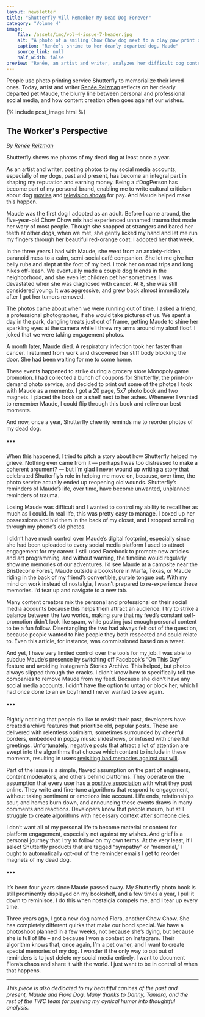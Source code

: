 ```yaml
---
layout: newsletter
title: "Shutterfly Will Remember My Dead Dog Forever"
category: "Volume 4"
image:
    file: /assets/img/vol-4-issue-7-header.jpg
    alt: "A photo of a smiling Chow Chow dog next to a clay paw print on a mantle"
    caption: "Renée’s shrine to her dearly departed dog, Maude"
    source_link: null
    half_width: false
preview: "Renée, an artist and writer, analyzes her difficult dog content"
---
```


People use photo printing service Shutterfly to memorialize their loved ones. Today, artist and writer [Renée Reizman](https://twitter.com/reneereizman) reflects on her dearly departed pet Maude, the blurry line between personal and professional social media, and how content creation often goes against our wishes.

<!-- DO NOT remove the excerpt tag -->
<!--excerpt-->
<!-- remaining content goes below here -->

<!-- DO NOT remove the header image -->
{% include post_image.html %}

## The Worker's Perspective

_By [Renée Reizman](https://twitter.com/reneereizman)_

Shutterfly shows me photos of my dead dog at least once a year.

As an artist and writer, posting photos to my social media accounts, especially of my dogs, past and present, has become an integral part in shaping my reputation and earning money. Being a #DogPerson has become part of my personal brand, enabling me to write cultural criticism about dog [movies](https://theface.com/culture/what-dogs-dying-in-movies-tell-us-about-our-own-mortality/) and [television shows](https://www.instyle.com/reviews-coverage/why-are-these-dogs-hotter-than-me) for pay. And Maude helped make this happen.

Maude was the first dog I adopted as an adult. Before I came around, the five-year-old Chow Chow mix had experienced unnamed trauma that made her wary of most people. Though she snapped at strangers and bared her teeth at other dogs, when we met, she gently licked my hand and let me run my fingers through her beautiful red-orange coat. I adopted her that week.

In the three years I had with Maude, she went from an anxiety-ridden, paranoid mess to a calm, semi-social café companion. She let me give her belly rubs and slept at the foot of my bed. I took her on road trips and long hikes off-leash. We eventually made a couple dog friends in the neighborhood, and she even let children pet her sometimes. I was devastated when she was diagnosed with cancer. At 8, she was still considered young. It was aggressive, and grew back almost immediately after I got her tumors removed. 

The photos came about when we were running out of time. I asked a friend, a professional photographer, if she would take pictures of us. We spent a day in the park, dangling treats just out of frame, getting Maude to shine her sparkling eyes at the camera while I threw my arms around my aloof floof. I joked that we were taking engagement photos.

A month later, Maude died. A respiratory infection took her faster than cancer. I returned from work and discovered her stiff body blocking the door. She had been waiting for me to come home.

These events happened to strike during a grocery store Monopoly game promotion. I had collected a bunch of coupons for Shutterfly, the print-on-demand photo service, and decided to print out some of the photos I took with Maude as a memento. I got a 20 page, 5x7 photo book and two magnets. I placed the book on a shelf next to her ashes. Whenever I wanted to remember Maude, I could flip through this book and relive our best moments.

And now, once a year, Shutterfly cheerily reminds me to reorder photos of my dead dog.

#### ***

When this happened, I tried to pitch a story about how Shutterfly helped me grieve. Nothing ever came from it — perhaps I was too distressed to make a coherent argument? — but I’m glad I never wound up writing a story that celebrated Shutterfly’s role in helping me move on, because, over time, the photo service actually ended up reopening old wounds. Shutterfly’s reminders of Maude’s life, over time, have become unwanted, unplanned reminders of trauma.
 
Losing Maude was difficult and I wanted to control my ability to recall her as much as I could. In real life, this was pretty easy to manage. I boxed up her possessions and hid them in the back of my closet, and I stopped scrolling through my phone’s old photos.

I didn’t have much control over Maude’s digital footprint, especially since she had been uploaded to every social media platform I used to attract engagement for my career. I still used Facebook to promote new articles and art programming, and without warning, the timeline would regularly show me memories of our adventures. I’d see Maude at a campsite near the Bristlecone Forest, Maude outside a bookstore in Marfa, Texas, or Maude riding in the back of my friend’s convertible, purple tongue out. With my mind on work instead of nostalgia, I wasn’t prepared to re-experience these memories. I’d tear up and navigate to a new tab.

Many content creators mix the personal and professional on their social media accounts because this helps them attract an audience. I try to strike a balance between the two worlds, making sure that my feed’s constant self-promotion didn’t look like spam, while posting just enough personal content to be a fun follow. Disentangling the two had always felt out of the question, because people wanted to hire people they both respected and could relate to. Even this article, for instance, was commissioned based on a tweet.

And yet, I have very limited control over the tools for my job. I was able to subdue Maude’s presence by switching off Facebook’s “On This Day” feature and avoiding Instagram’s Stories Archive. This helped, but photos always slipped through the cracks. I didn’t know how to specifically tell the companies to remove Maude from my feed. Because she didn’t have any social media accounts, I didn’t have the option to untag or block her, which I had once done to an ex boyfriend I never wanted to see again.

#### ***

Rightly noticing that people do like to revisit their past, developers have created archive features that prioritize old, popular posts. These are delivered with relentless optimism, sometimes surrounded by cheerful borders, embedded in poppy music slideshows, or infused with cheerful greetings. Unfortunately, negative posts that attract a lot of attention are swept into the algorithms that choose which content to include in these moments, resulting in users [revisiting bad memories against our will](https://meyerweb.com/eric/thoughts/2014/12/24/inadvertent-algorithmic-cruelty/).  

Part of the issue is a simple, flawed assumption on the part of engineers, content moderators, and others behind platforms. They operate on the assumption that every user has [a positive association](https://www.vice.com/en/article/zmvzj9/facebooks-on-this-day-brings-bad-memories-back-to-life) with what they post online. They write and fine-tune algorithms that respond to engagement, without taking sentiment or emotions into account. Life ends, relationships sour, and homes burn down, and announcing these events draws in many comments and reactions. Developers know that people mourn, but still struggle to create algorithms with necessary context [after someone dies](https://mashable.com/article/facebook-memorials-can-be-improved).

I don’t want all of my personal life to become material or content for platform engagement, especially not against my wishes. And grief is a personal journey that I try to follow on my own terms. At the very least, if I select Shutterfly products that are tagged “sympathy” or “memorial,” I ought to automatically opt-out of the reminder emails I get to reorder magnets of my dead dog.

#### ***

It’s been four years since Maude passed away. My Shutterfly photo book is still prominently displayed on my bookshelf, and a few times a year, I pull it down to reminisce. I do this when nostalgia compels me, and I tear up every time. 

Three years ago, I got a new dog named Flora, another Chow Chow. She has completely different quirks that make our bond special. We have a photoshoot planned in a few weeks, not because she’s dying, but because she is full of life – and because I won a contest on Instagram. Their algorithm knows that, once again, I’m a pet owner, and I want to create special memories of my dog. I wonder if the only way to opt out of reminders is to just delete my social media entirely. I want to document Flora’s chaos and share it with the world. I just want to be in control of when that happens. 

<hr>

_This piece is also dedicated to my beautiful canines of the past and present, Maude and Flora Dog. Many thanks to Danny, Tamara, and the rest of the TWC team for pushing my cynical humor into thoughtful analysis._

